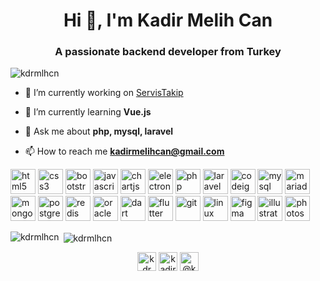 <h1 align="center">Hi 👋, I'm Kadir Melih Can</h1>
<h3 align="center">A passionate backend developer from Turkey</h3>

<p align="left"> <img src="https://komarev.com/ghpvc/?username=kdrmlhcn" alt="kdrmlhcn" /> </p>

- 🔭 I’m currently working on [ServisTakip](https://www.servistakip.com.tr)

- 🌱 I’m currently learning **Vue.js**

- 💬 Ask me about **php, mysql, laravel**

- 📫 How to reach me **kadirmelihcan@gmail.com**

<p align="left">
<img src="https://devicons.github.io/devicon/devicon.git/icons/html5/html5-original-wordmark.svg" alt="html5" width="40" height="40"/> 
<img src="https://devicons.github.io/devicon/devicon.git/icons/css3/css3-original-wordmark.svg" alt="css3" width="40" height="40"/> 
<img src="https://devicons.github.io/devicon/devicon.git/icons/bootstrap/bootstrap-plain.svg" alt="bootstrap" width="40" height="40"/> 
<img src="https://devicons.github.io/devicon/devicon.git/icons/javascript/javascript-original.svg" alt="javascript" width="40" height="40"/>
<img src="https://www.chartjs.org/media/logo-title.svg" alt="chartjs" width="40" height="40"/> 
<img src="https://devicons.github.io/devicon/devicon.git/icons/electron/electron-original.svg" alt="electron" width="40" height="40"/> 
<img src="https://devicons.github.io/devicon/devicon.git/icons/php/php-original.svg" alt="php" width="40" height="40"/> 
<img src="https://devicons.github.io/devicon/devicon.git/icons/laravel/laravel-plain-wordmark.svg" alt="laravel" width="40" height="40"/> 
<img src="https://cdn.worldvectorlogo.com/logos/codeigniter.svg" alt="codeigniter" width="40" height="40"/> 
<img src="https://devicons.github.io/devicon/devicon.git/icons/mysql/mysql-original-wordmark.svg" alt="mysql" width="40" height="40"/>
<img src="https://www.vectorlogo.zone/logos/mariadb/mariadb-icon.svg" alt="mariadb" width="40" height="40"/> 
<img src="https://devicons.github.io/devicon/devicon.git/icons/mongodb/mongodb-original-wordmark.svg" alt="mongodb" width="40" height="40"/> 
<img src="https://devicons.github.io/devicon/devicon.git/icons/postgresql/postgresql-original-wordmark.svg" alt="postgresql" width="40" height="40"/> 
<img src="https://devicons.github.io/devicon/devicon.git/icons/redis/redis-original-wordmark.svg" alt="redis" width="40" height="40"/>
<img src="https://devicons.github.io/devicon/devicon.git/icons/oracle/oracle-original.svg" alt="oracle" width="40" height="40"/>
<img src="https://www.vectorlogo.zone/logos/dartlang/dartlang-icon.svg" alt="dart" width="40" height="40"/> 
<img src="https://www.vectorlogo.zone/logos/flutterio/flutterio-icon.svg" alt="flutter" width="40" height="40"/> 
<img src="https://www.vectorlogo.zone/logos/git-scm/git-scm-icon.svg" alt="git" width="40" height="40"/> 
<img src="https://devicons.github.io/devicon/devicon.git/icons/linux/linux-original.svg" alt="linux" width="40" height="40"/> 
<img src="https://www.vectorlogo.zone/logos/figma/figma-icon.svg" alt="figma" width="40" height="40"/> 
<img src="https://www.vectorlogo.zone/logos/adobe_illustrator/adobe_illustrator-icon.svg" alt="illustrator" width="40" height="40"/> 
<img src="https://devicons.github.io/devicon/devicon.git/icons/photoshop/photoshop-plain.svg" alt="photoshop" width="40" height="40"/> 
</p>

<p><img align="left" src="https://github-readme-stats.vercel.app/api/top-langs/?username=kdrmlhcn&layout=compact&hide=html" alt="kdrmlhcn" /></p>

<p>&nbsp;<img align="center" src="https://github-readme-stats.vercel.app/api?username=kdrmlhcn&show_icons=true" alt="kdrmlhcn" /></p>

<p align="center">
<a href="https://twitter.com/kdrmlhcn" target="blank"><img align="center" src="https://cdn.jsdelivr.net/npm/simple-icons@3.0.1/icons/twitter.svg" alt="kdrmlhcn" height="30" width="30" /></a>
<a href="https://linkedin.com/in/kadirmelihcan" target="blank"><img align="center" src="https://cdn.jsdelivr.net/npm/simple-icons@3.0.1/icons/linkedin.svg" alt="kadirmelihcan" height="30" width="30" /></a>
<a href="https://medium.com/@kdrmlhcn" target="blank"><img align="center" src="https://cdn.jsdelivr.net/npm/simple-icons@3.0.1/icons/medium.svg" alt="@kdrmlhcn" height="30" width="30" /></a>
</p>

<!--
**kdrmlhcn/kdrmlhcn** is a ✨ _special_ ✨ repository because its `README.md` (this file) appears on your GitHub profile.

Here are some ideas to get you started:

- 🔭 I’m currently working on ...
- 🌱 I’m currently learning ...
- 👯 I’m looking to collaborate on ...
- 🤔 I’m looking for help with ...
- 💬 Ask me about ...
- 📫 How to reach me: ...
- 😄 Pronouns: ...
- ⚡ Fun fact: ...
-->
